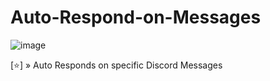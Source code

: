 # Auto-Respond-on-Messages

![image](https://user-images.githubusercontent.com/124511777/218090870-2ab081ab-4b29-4e5d-a6a7-2b40c7e33b75.png)

[⭐] » Auto Responds on specific Discord Messages

